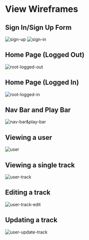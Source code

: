 # View Wireframes

## Sign In/Sign Up Form
![sign-up]
![sign-in]

## Home Page (Logged Out)
![root-logged-out]

## Home Page (Logged In)
![root-logged-in]

## Nav Bar and Play Bar
![nav-bar&play-bar]

## Viewing a user
![user]

## Viewing a single track
![user-track]

## Editing a track
![user-track-edit]

## Updating a track
![user-update-track]


[sign-up]: ./wireframes/sign_up.jpg
[sign-in]: ./wireframes/sign_in.jpg
[root-logged-in]: ./wireframes/root_logged_in.jpg
[root-logged-out]: ./wireframes/root_logged_out.jpg
[nav-bar&play-bar]: ./wireframes/nav_bar&play_bar.jpg
[user]: ./wireframes/user.jpg
[user-track]: ./wireframes/user_track.jpg
[user-update-track]: ./wireframes/user_update_track.jpg
[user-track-edit]: ./wireframes/user_track_edit.jpg
[user-likes]: ./wireframes/user_likes.jpg

